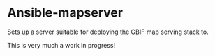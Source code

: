 # Ansible-mapserver

Sets up a server suitable for deploying the GBIF map serving stack to.

This is very much a work in progress!
